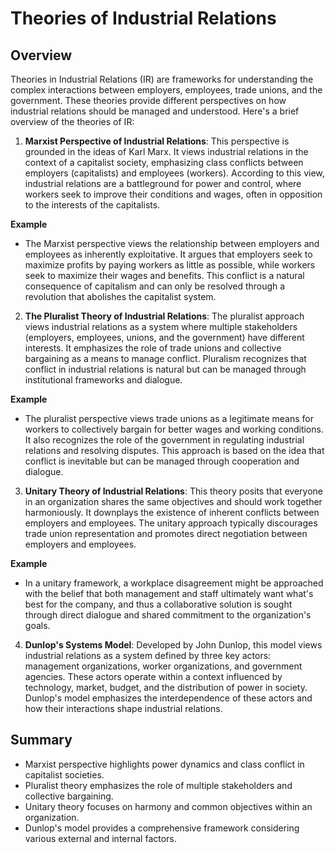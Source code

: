 # Theories of Industrial Relations

## Overview
Theories in Industrial Relations (IR) are frameworks for understanding the complex interactions between employers, employees, trade unions, and the government. These theories provide different perspectives on how industrial relations should be managed and understood. Here's a brief overview of the theories of IR:

1. **Marxist Perspective of Industrial Relations**: This perspective is grounded in the ideas of Karl Marx. It views industrial relations in the context of a capitalist society, emphasizing class conflicts between employers (capitalists) and employees (workers). According to this view, industrial relations are a battleground for power and control, where workers seek to improve their conditions and wages, often in opposition to the interests of the capitalists.

**Example**

- The Marxist perspective views the relationship between employers and employees as inherently exploitative. It argues that employers seek to maximize profits by paying workers as little as possible, while workers seek to maximize their wages and benefits. This conflict is a natural consequence of capitalism and can only be resolved through a revolution that abolishes the capitalist system.

2. **The Pluralist Theory of Industrial Relations**: The pluralist approach views industrial relations as a system where multiple stakeholders (employers, employees, unions, and the government) have different interests. It emphasizes the role of trade unions and collective bargaining as a means to manage conflict. Pluralism recognizes that conflict in industrial relations is natural but can be managed through institutional frameworks and dialogue.

**Example**

- The pluralist perspective views trade unions as a legitimate means for workers to collectively bargain for better wages and working conditions. It also recognizes the role of the government in regulating industrial relations and resolving disputes. This approach is based on the idea that conflict is inevitable but can be managed through cooperation and dialogue.

3. **Unitary Theory of Industrial Relations**: This theory posits that everyone in an organization shares the same objectives and should work together harmoniously. It downplays the existence of inherent conflicts between employers and employees. The unitary approach typically discourages trade union representation and promotes direct negotiation between employers and employees.

**Example**

- In a unitary framework, a workplace disagreement might be approached with the belief that both management and staff ultimately want what's best for the company, and thus a collaborative solution is sought through direct dialogue and shared commitment to the organization's goals.

4. **Dunlop's Systems Model**: Developed by John Dunlop, this model views industrial relations as a system defined by three key actors: management organizations, worker organizations, and government agencies. These actors operate within a context influenced by technology, market, budget, and the distribution of power in society. Dunlop's model emphasizes the interdependence of these actors and how their interactions shape industrial relations.




## Summary
- Marxist perspective highlights power dynamics and class conflict in capitalist societies.
- Pluralist theory emphasizes the role of multiple stakeholders and collective bargaining.
- Unitary theory focuses on harmony and common objectives within an organization.
- Dunlop's model provides a comprehensive framework considering various external and internal factors.
